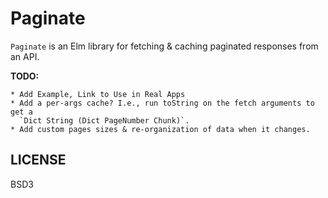 # Paginate

`Paginate` is an Elm library for fetching & caching paginated responses
from an API.

**TODO:**

    * Add Example, Link to Use in Real Apps
    * Add a per-args cache? I.e., run toString on the fetch arguments to get a
      `Dict String (Dict PageNumber Chunk)`.
    * Add custom pages sizes & re-organization of data when it changes.

## LICENSE

BSD3
